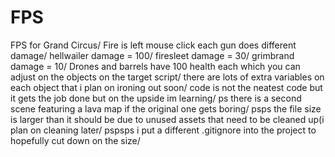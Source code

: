 # FPS
FPS for Grand Circus/
Fire is left mouse click each gun does different damage/
  hellwailer damage = 100/
  firesleet damage = 30/
  grimbrand damage = 10/
Drones and barrels have 100 health each which you can adjust on the objects on the target script/
there are lots of extra variables on each object that i plan on ironing out soon/
code is not the neatest code but it gets the job done but on the upside im learning/
ps there is a second scene featuring a lava map if the original one gets boring/
psps the file size is larger than it should be due to unused assets that need to be cleaned up(i plan on cleaning later/
pspsps i put a different .gitignore into the project to hopefully cut down on the size/
